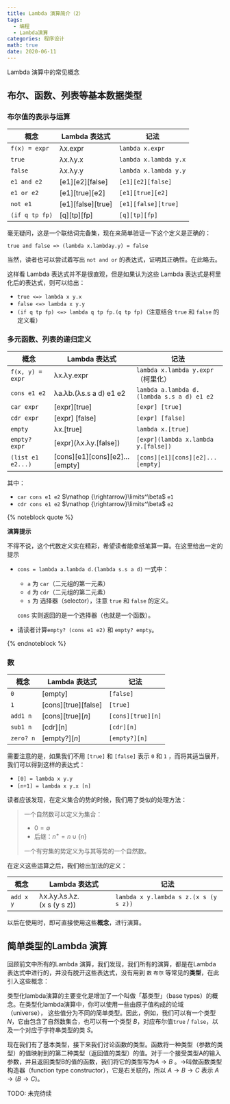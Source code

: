 ```yaml
---
title: Lambda 演算简介（2）
tags:
  - 编程
  - Lambda演算
categories: 程序设计
math: true
date: 2020-06-11
---
```



Lambda 演算中的常见概念

<!--more-->

## 布尔、函数、列表等基本数据类型

### 布尔值的表示与运算

| 概念           | Lambda 表达式                    | 记法                  |
| -------------- | -------------------------------- | --------------------- |
| `f(x) = expr`  | $\mathrm{\lambda x.expr}$        | `lambda x.expr`       |
| `true`         | $\mathrm{\lambda x.\lambda y.x}$ | `lambda x.lambda y.x` |
| `false`        | $\mathrm{\lambda x.\lambda y.y}$ | `lambda x.lambda y.y` |
| `e1 and e2`    | $\mathrm{[e1][e2][false]}$       | `[e1][e2][false]`     |
| `e1 or e2`     | $\mathrm{[e1][true][e2]}$        | `[e1][true][e2]`      |
| `not e1`       | $\mathrm{[e1][false][true]}$     | `[e1][false][true]`   |
| `(if q tp fp)` | $\mathrm{[q][tp][fp]}$           | `[q][tp][fp]`         |

毫无疑问，这是一个联结词完备集，现在来简单验证一下这个定义是正确的：

`true and false => (lambda x.lambday.y) = false`

当然，读者也可以尝试着写出 `not and or` 的表达式，证明其正确性。在此略去。

这样看 Lambda 表达式并不是很直观，但是如果认为这些 Lambda 表达式是柯里化后的表达式，则可以给出：

- `true <=> lambda x y.x`
- `false <=> lambda x y.y`
- `(if q tp fp) <=> lambda q tp fp.(q tp fp)`（注意结合 `true` 和 `false` 的定义看）

### 多元函数、列表的递归定义

| 概念              | Lambda 表达式                                          | 记法                                       |
| ----------------- | ------------------------------------------------------ | ------------------------------------------ |
| `f(x, y) = expr`  | $\mathrm{\lambda x.\lambda y.expr}$                    | `lambda x.lambda y.expr`（柯里化）         |
| `cons e1 e2`      | $\mathrm{\lambda a.\lambda b.(\lambda s.s~a~d)~e1~e2}$ | `lambda a.lambda d.(lambda s.s a d) e1 e2` |
| `car expr`        | $\mathrm{[expr][true]}$                                | `[expr] [true]`                            |
| `cdr expr`        | $\mathrm{[expr]~[false]}$                              | `[expr] [false]`                           |
| `empty`           | $\mathrm{\lambda x.[true]}$                            | `lambda x.[true]`                          |
| `empty? expr`     | $\mathrm{[expr](\lambda x.\lambda y.[false])}$         | `[expr](lambda x.lambda y.[false])`        |
| `(list e1 e2...)` | $\mathrm{[cons][e1][cons][e2]\dots[empty]}$            | `[cons][e1][cons][e2]...[empty]`           |

其中：

- `car cons e1 e2` $\mathop {\rightarrow}\limits^\beta$ `e1`
- `cdr cons e1 e2` $\mathop {\rightarrow}\limits^\beta$ `e2`

{% noteblock quote %}

**演算提示**

不得不说，这个代数定义实在精彩，希望读者能拿纸笔算一算。在这里给出一定的提示

- `cons = lambda a.lambda d.(lambda s.s a d)` 一式中：

  - `a` 为 `car`（二元组的第一元素）
  - `d` 为 `cdr`（二元组的第二元素）
  - `s` 为 选择器（selector），注意 `true` 和 `false` 的定义。

  `cons` 实则返回的是一个选择器（也就是一个函数）。

- 请读者计算`empty? (cons e1 e2)` 和 `empty? empty`。

{% endnoteblock %}

### 数

| 概念      | Lambda 表达式                  | 记法              |
| --------- | ------------------------------ | ----------------- |
| `0`       | $\mathrm{[empty]}$             | `[false]`         |
| `1`       | $\mathrm{[cons][true][false]}$ | `[true]`          |
| `add1 n`  | $\mathrm{[cons][true][}n]$     | `[cons][true][n]` |
| `sub1 n`  | $\mathrm{[cdr][n]}$            | `[cdr][n]`        |
| `zero? n` | $\mathrm{[empty?][}n]$         | `[empty?][n]`     |

需要注意的是，如果我们不用 `[true]` 和 `[false]` 表示 `0` 和 `1` ，而将其适当展开，我们可以得到这样的表达式：

- `[0] = lambda x y.y`
- `[n+1] = lambda x y.x [n]`

读者应该发现，在定义集合的势的时候，我们用了类似的处理方法：

> 一个自然数可以定义为集合：
>
> - $0=\emptyset$
> - 后继：$n^+=n\cup\{n\}$
>
> 一个有穷集的势定义为与其等势的一个自然数。

在定义这些运算之后，我们给出加法的定义：

| 概念      | Lambda 表达式                                                | 记法                                  |
| --------- | ------------------------------------------------------------ | ------------------------------------- |
| `add x y` | $\mathrm{\lambda x.\lambda y.\lambda s.\lambda z.(x~s~(y~s~z))}$ | `lambda x y.lambda s z.(x s (y s z))` |

以后在使用时，即可直接使用这些**概念**，进行演算。

## 简单类型的Lambda 演算

回顾前文中所有的Lambda 演算，我们发现，我们所有的演算，都是在Lambda 表达式中进行的，并没有脱开这些表达式，没有用到 `数` `布尔` 等常见的**类型**，在此引入这些概念：

类型化lambda演算的主要变化是增加了一个叫做「基类型」（base types）的概念。在类型化lambda演算中，你可以使用一些由原子值构成的论域（universe）， 这些值分为不同的简单类型。因此，例如，我们可以有一个类型 $N$，它由包含了自然数集合，也可以有一个类型 $B$，对应布尔值`true` / `false`，以及一个对应于字符串类型的类 $S$。

现在我们有了基本类型，接下来我们讨论函数的类型。函数将一种类型（参数的类型）的值映射到的第二种类型（返回值的类型）的值。对于一个接受类型A的输入参数，并且返回类型B的值的函数，我们将它的类型写为$A \rightarrow B$ 。$\rightarrow$叫做函数类型构造器（function type constructor），它是右关联的，所以 $A \rightarrow B \rightarrow C$ 表示 $A \rightarrow (B \rightarrow C)$。

TODO: 未完待续